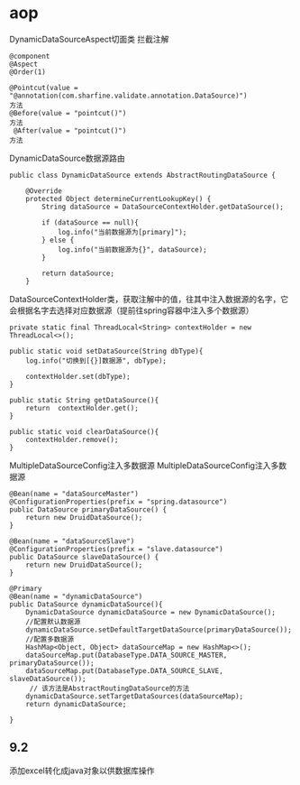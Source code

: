 # aop
DynamicDataSourceAspect切面类   拦截注解

    @component
    @Aspect
    @Order(1)
    
    @Pointcut(value = "@annotation(com.sharfine.validate.annotation.DataSource)")
    方法
    @Before(value = "pointcut()")
    方法
     @After(value = "pointcut()")
    方法
    

DynamicDataSource数据源路由

    public class DynamicDataSource extends AbstractRoutingDataSource {
        
        @Override
        protected Object determineCurrentLookupKey() {
            String dataSource = DataSourceContextHolder.getDataSource();
    
            if (dataSource == null){
                log.info("当前数据源为[primary]");
            } else {
                log.info("当前数据源为{}", dataSource);
            }
    
            return dataSource;
        }





DataSourceContextHolder类，获取注解中的值，往其中注入数据源的名字，它会根据名字去选择对应数据源（提前往spring容器中注入多个数据源）

    private static final ThreadLocal<String> contextHolder = new ThreadLocal<>();
    
    public static void setDataSource(String dbType){
        log.info("切换到[{}]数据源", dbType);
    
        contextHolder.set(dbType);
    }
    
    public static String getDataSource(){
        return  contextHolder.get();
    }
    
    public static void clearDataSource(){
        contextHolder.remove();
    }

MultipleDataSourceConfig注入多数据源
MultipleDataSourceConfig注入多数据源

    @Bean(name = "dataSourceMaster")
    @ConfigurationProperties(prefix = "spring.datasource")
    public DataSource primaryDataSource() {
        return new DruidDataSource();
    }
    
    @Bean(name = "dataSourceSlave")
    @ConfigurationProperties(prefix = "slave.datasource")
    public DataSource slaveDataSource() {
        return new DruidDataSource();
    }
    
    @Primary
    @Bean(name = "dynamicDataSource")
    public DataSource dynamicDataSource(){
        DynamicDataSource dynamicDataSource = new DynamicDataSource();
        //配置默认数据源
        dynamicDataSource.setDefaultTargetDataSource(primaryDataSource());
        //配置多数据源
        HashMap<Object, Object> dataSourceMap = new HashMap<>();
        dataSourceMap.put(DatabaseType.DATA_SOURCE_MASTER, primaryDataSource());
        dataSourceMap.put(DatabaseType.DATA_SOURCE_SLAVE, slaveDataSource());
         // 该方法是AbstractRoutingDataSource的方法
        dynamicDataSource.setTargetDataSources(dataSourceMap);
        return dynamicDataSource;
    
    }
    
    
## 9.2
 添加excel转化成java对象以供数据库操作
